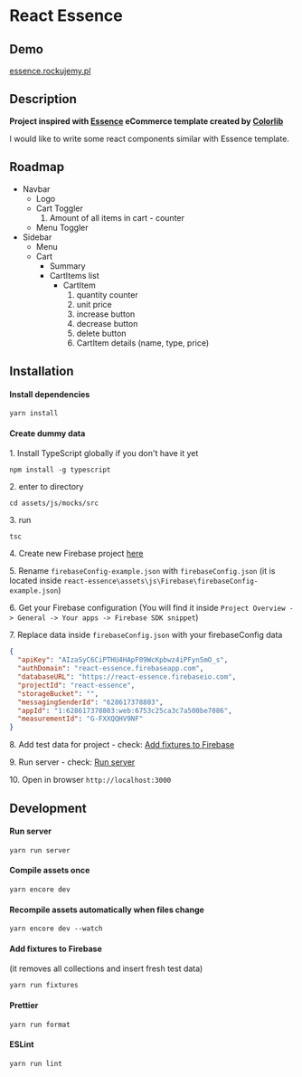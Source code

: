 # React Essence

## Demo

[essence.rockujemy.pl](https://essence.rockujemy.pl/)

## Description

**Project inspired with [Essence](https://colorlib.com/wp/template/essence/) eCommerce template created by [Colorlib](https://colorlib.com/)**

I would like to write some react components similar with Essence template.

## Roadmap

* Navbar
    * Logo
    * Cart Toggler
        1. Amount of all items in cart - counter
    * Menu Toggler
* Sidebar
    * Menu
    * Cart
        * Summary
        * CartItems list
            * CartItem
                1. quantity counter
                2. unit price
                3. increase button
                4. decrease button
                5. delete button
                6. CartItem details (name, type, price)

## Installation

#### Install dependencies

```
yarn install
```

#### Create dummy data

1\. Install TypeScript globally if you don't have it yet

```
npm install -g typescript
```

2\. enter to directory

```
cd assets/js/mocks/src
```

3\. run

```
tsc
```

4\. Create new Firebase project [here](https://console.firebase.google.com)

5\. Rename `firebaseConfig-example.json` with `firebaseConfig.json` (it is located inside `react-essence\assets\js\Firebase\firebaseConfig-example.json`)

6\. Get your Firebase configuration (You will find it inside `Project Overview -> General -> Your apps -> Firebase SDK snippet`)

7\. Replace data inside `firebaseConfig.json` with your firebaseConfig data

```json
{
  "apiKey": "AIzaSyC6CiPTHU4HApF09WcKpbwz4iPFynSmO_s",
  "authDomain": "react-essence.firebaseapp.com",
  "databaseURL": "https://react-essence.firebaseio.com",
  "projectId": "react-essence",
  "storageBucket": "",
  "messagingSenderId": "628617378803",
  "appId": "1:628617378803:web:6753c25ca3c7a500be7086",
  "measurementId": "G-FXXQQHV9NF"
}
```

8\. Add test data for project - check: [Add fixtures to Firebase](#add-fixtures-to-firebase)

9\. Run server - check: [Run server](#run-server)

10\. Open in browser `http://localhost:3000`

## Development

#### Run server

```
yarn run server
```

#### Compile assets once 

```
yarn encore dev
```

#### Recompile assets automatically when files change

```
yarn encore dev --watch
```

#### Add fixtures to Firebase 
(it removes all collections and insert fresh test data)

```
yarn run fixtures
```

#### Prettier

```
yarn run format
```

#### ESLint

```
yarn run lint
```
